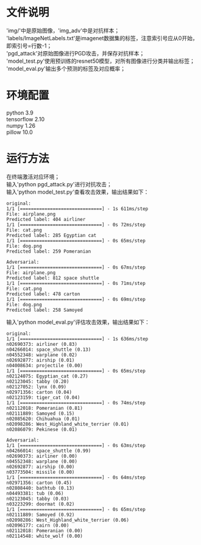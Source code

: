 # 文件说明
'img/'中是原始图像，'img_adv'中是对抗样本；  
'labels/ImageNetLabels.txt'是imagenet数据集的标签，注意索引号应从0开始，即索引号=行数-1；  
'pgd_attack'对原始图像进行PGD攻击，并保存对抗样本；  
'model_test.py'使用预训练的resnet50模型，对所有图像进行分类并输出标签；  
'model_eval.py'输出多个预测的标签及对应概率；  

# 环境配置
python                    3.9  
tensorflow                2.10  
numpy                     1.26  
pillow                    10.0  

# 运行方法
在终端激活对应环境；  
输入'python pgd_attack.py'进行对抗攻击；  
输入'python model_test.py'查看攻击效果，输出结果如下： 
``` 
original:
1/1 [==============================] - 1s 611ms/step
File: airplane.png
Predicted label: 404 airliner
1/1 [==============================] - 0s 72ms/step
File: cat.png
Predicted label: 285 Egyptian cat
1/1 [==============================] - 0s 65ms/step
File: dog.png
Predicted label: 259 Pomeranian

Adversarial:
1/1 [==============================] - 0s 67ms/step
File: airplane.png
Predicted label: 812 space shuttle
1/1 [==============================] - 0s 71ms/step
File: cat.png
Predicted label: 478 carton
1/1 [==============================] - 0s 69ms/step
File: dog.png
Predicted label: 258 Samoyed
```

输入'python model_eval.py'评估攻击效果，输出结果如下： 
``` 
original:
1/1 [==============================] - 1s 636ms/step
n02690373: airliner (0.83)
n04266014: space_shuttle (0.13)
n04552348: warplane (0.02)
n02692877: airship (0.01)
n04008634: projectile (0.00)
1/1 [==============================] - 0s 65ms/step
n02124075: Egyptian_cat (0.27)
n02123045: tabby (0.20)
n02127052: lynx (0.09)
n02971356: carton (0.04)
n02123159: tiger_cat (0.04)
1/1 [==============================] - 0s 74ms/step
n02112018: Pomeranian (0.81)
n02111889: Samoyed (0.15)
n02085620: Chihuahua (0.01)
n02098286: West_Highland_white_terrier (0.01)
n02086079: Pekinese (0.01)

Adversarial:
1/1 [==============================] - 0s 63ms/step
n04266014: space_shuttle (0.99)
n02690373: airliner (0.00)
n04552348: warplane (0.00)
n02692877: airship (0.00)
n03773504: missile (0.00)
1/1 [==============================] - 0s 64ms/step
n02971356: carton (0.45)
n02808440: bathtub (0.13)
n04493381: tub (0.06)
n02123045: tabby (0.03)
n03223299: doormat (0.02)
1/1 [==============================] - 0s 65ms/step
n02111889: Samoyed (0.92)
n02098286: West_Highland_white_terrier (0.06)
n02096177: cairn (0.00)
n02112018: Pomeranian (0.00)
n02114548: white_wolf (0.00)
```